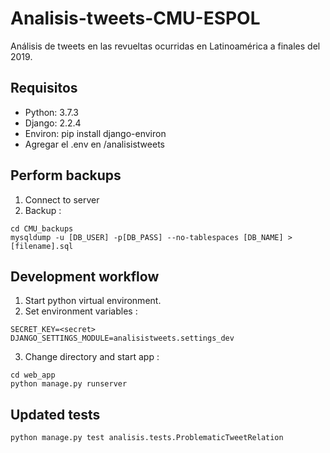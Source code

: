 # Analisis-tweets-CMU-ESPOL
Análisis de tweets en las revueltas ocurridas en Latinoamérica a finales del 2019.

## Requisitos
* Python: 3.7.3
* Django: 2.2.4
* Environ: pip install django-environ
* Agregar el .env en /analisistweets

## Perform backups
1. Connect to server
2. Backup :
```
cd CMU_backups
mysqldump -u [DB_USER] -p[DB_PASS] --no-tablespaces [DB_NAME] > [filename].sql
```

## Development workflow
1. Start python virtual environment.
2. Set environment variables :
```
SECRET_KEY=<secret>
DJANGO_SETTINGS_MODULE=analisistweets.settings_dev
```
3. Change directory and start app :
```
cd web_app
python manage.py runserver
```

## Updated tests
```
python manage.py test analisis.tests.ProblematicTweetRelation
```
